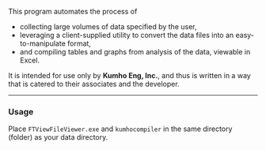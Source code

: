 This program automates the process of 
- collecting large volumes of data specified by the user,
- leveraging a client-supplied utility to convert the data files into an easy-to-manipulate format,
- and compiling tables and graphs from analysis of the data, viewable in Excel.

It is intended for use only by **Kumho Eng, Inc.**, and thus is written in a way that is catered to their associates and the developer.

---

### Usage
Place `FTViewFileViewer.exe` and `kumhocompiler` in the same directory (folder) as your data directory.
